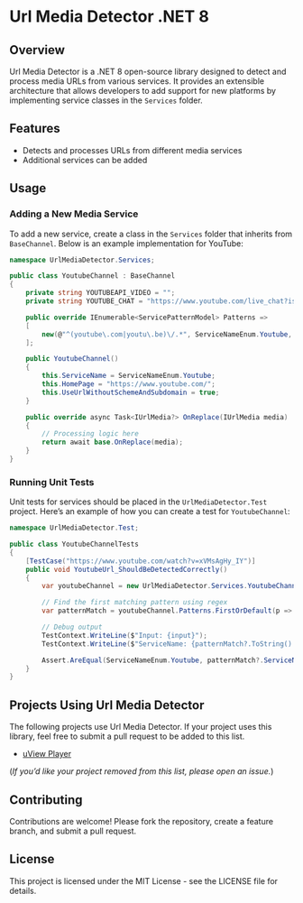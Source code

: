 # Url Media Detector .NET 8

## Overview

Url Media Detector is a .NET 8 open-source library designed to detect and process media URLs from various services. It provides an extensible architecture that allows developers to add support for new platforms by implementing service classes in the `Services` folder.

## Features

- Detects and processes URLs from different media services
- Additional services can be added

## Usage

### Adding a New Media Service

To add a new service, create a class in the `Services` folder that inherits from `BaseChannel`. Below is an example implementation for YouTube:

```csharp
namespace UrlMediaDetector.Services;

public class YoutubeChannel : BaseChannel
{
    private string YOUTUBEAPI_VIDEO = "";
    private string YOUTUBE_CHAT = "https://www.youtube.com/live_chat?is_popout=1&v={0}";

    public override IEnumerable<ServicePatternModel> Patterns =>
    [
        new(@"^(youtube\.com|youtu\.be)\/.*", ServiceNameEnum.Youtube, MediaEnum.WebRecorded)
    ];

    public YoutubeChannel()
    {
        this.ServiceName = ServiceNameEnum.Youtube;
        this.HomePage = "https://www.youtube.com/";
        this.UseUrlWithoutSchemeAndSubdomain = true;
    }

    public override async Task<IUrlMedia?> OnReplace(IUrlMedia media)
    {
        // Processing logic here
        return await base.OnReplace(media);
    }
}
```

### Running Unit Tests

Unit tests for services should be placed in the `UrlMediaDetector.Test` project. Here’s an example of how you can create a test for `YoutubeChannel`:

```csharp
namespace UrlMediaDetector.Test;

public class YoutubeChannelTests
{
    [TestCase("https://www.youtube.com/watch?v=xVMsAgHy_IY")]
    public void YoutubeUrl_ShouldBeDetectedCorrectly()
    {
        var youtubeChannel = new UrlMediaDetector.Services.YoutubeChannel();

        // Find the first matching pattern using regex
        var patternMatch = youtubeChannel.Patterns.FirstOrDefault(p => Regex.IsMatch(input, p.Pattern));

        // Debug output
        TestContext.WriteLine($"Input: {input}");
        TestContext.WriteLine($"ServiceName: {patternMatch?.ToString() ?? null}");

        Assert.AreEqual(ServiceNameEnum.Youtube, patternMatch?.ServiceName ?? null);
    }
}
```

## Projects Using Url Media Detector

The following projects use Url Media Detector. If your project uses this library, feel free to submit a pull request to be added to this list.

- [uView Player](https://idruf.com)  

(*If you’d like your project removed from this list, please open an issue.*)

## Contributing

Contributions are welcome! Please fork the repository, create a feature branch, and submit a pull request.

## License

This project is licensed under the MIT License - see the LICENSE file for details.
